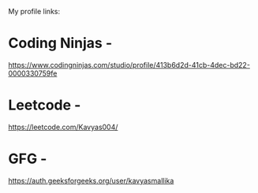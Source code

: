 My profile links:

# Coding Ninjas - 
https://www.codingninjas.com/studio/profile/413b6d2d-41cb-4dec-bd22-0000330759fe
# Leetcode - 
https://leetcode.com/Kavyas004/
# GFG -
https://auth.geeksforgeeks.org/user/kavyasmallika
